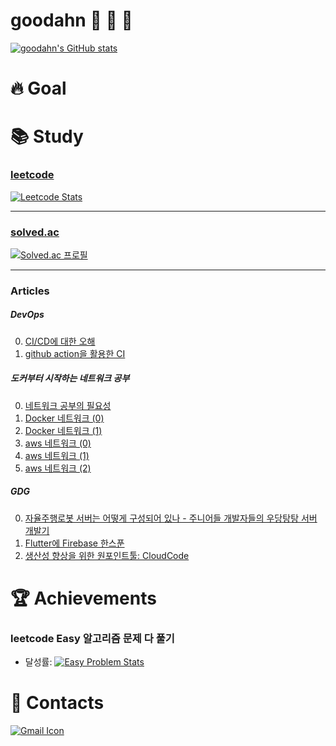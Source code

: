 # goodahn 🐢 🦁 🦄

[![goodahn's GitHub stats](https://github-readme-stats.vercel.app/api?username=goodahn)](https://github.com/anuraghazra/github-readme-stats)

# 🔥 Goal

# 📚 Study

### [leetcode](https://leetcode.com/)

[![Leetcode Stats](https://leetcard.jacoblin.cool/goodahn)](https://leetcode.com/goodahn)

---

### [solved.ac](https://solved.ac/)

[![Solved.ac 프로필](http://mazassumnida.wtf/api/generate_badge?boj=wnaldj1589)](https://solved.ac/wnaldj1589)

---

### Articles

##### DevOps

0. [CI/CD에 대한 오해](https://docs.google.com/presentation/d/1Dq5v0DZVTHB9KwkYOHd6vFEe6Nd3zgj0/edit?usp=sharing&ouid=110960851348915411345&rtpof=true&sd=true)
1. [github action을 활용한 CI](https://docs.google.com/presentation/d/1DyMDL4QAhp55RAR62uhlJRbigzN6MdqX/edit?usp=sharing&ouid=110960851348915411345&rtpof=true&sd=true)

##### 도커부터 시작하는 네트워크 공부

0. [네트워크 공부의 필요성](https://docs.google.com/presentation/d/1EvZHsbdfeXjFSPMqkq5yfP0cRP-NtkReDSr0CeGLprE/edit?usp=sharing)
1. [Docker 네트워크 (0)](https://docs.google.com/presentation/d/1GK6m6L5RpBvqpo7nNUCk34-3mLPG84VplDPLypneVtI/edit?usp=sharing)
2. [Docker 네트워크 (1)](https://docs.google.com/presentation/d/1GK6m6L5RpBvqpo7nNUCk34-3mLPG84VplDPLypneVtI/edit?usp=sharing)
3. [aws 네트워크 (0)](https://docs.google.com/presentation/d/1f0EhxH44kMVe5m3dTbrD_qCEI9rLsXPK3LyIDlsUoSs/edit?usp=sharing)
4. [aws 네트워크 (1)](https://docs.google.com/presentation/d/17z8WRhF8HgPzl8aANC6o_e3RNlOvpSv0PhHF0hGfrUQ/edit?usp=sharing)
5. [aws 네트워크 (2)](https://docs.google.com/presentation/d/17z8WRhF8HgPzl8aANC6o_e3RNlOvpSv0PhHF0hGfrUQ/edit?usp=sharing)

##### GDG

0. [자율주행로봇 서버는 어떻게 구성되어 있나 - 주니어들 개발자들의 우당탕탕 서버 개발기](https://docs.google.com/presentation/d/1-FnFQYRezVJJGiLzEDJJS6E5Uu5cp46Q/edit?usp=sharing&ouid=110960851348915411345&rtpof=true&sd=true)
1. [Flutter에 Firebase 한스푼](https://docs.google.com/presentation/d/1T8RqmUTMQQXiZGW8HMDjoJzt5UTrYntxnJ_0DaK04-M/edit?usp=sharing&resourcekey=0-1bLX0csZv2UHRoK24oEzVw)
2. [생산성 향상을 위한 원포인트툴: CloudCode](https://docs.google.com/presentation/d/1RNZrkrc_WC-hhmSxGdG-AGPw34vpsMg0TenHGLEr5y8/edit?usp=sharing)

# 🏆 Achievements

### leetcode Easy 알고리즘 문제 다 풀기

- 달성률: [![Easy Problem Stats](http://fchw4hjrw1.execute-api.ap-northeast-2.amazonaws.com/Prod/leetcode/simple-counting?difficulty=Easy&target-count=all&username=goodahn)](https://leetcode.com/goodahn)

# 📧 Contacts

[![Gmail Icon](https://img.shields.io/badge/Gmail-D14836?style=for-the-badge&logo=gmail&logoColor=white&link=mailto:wnaldj1589@gmail.com)](mailto:wnaldj1589@gmail.com)
